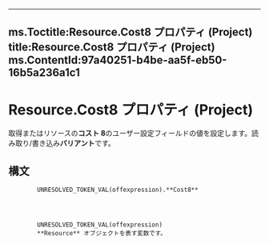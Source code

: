 

---
ms.Toctitle:Resource.Cost8 プロパティ (Project)
title:Resource.Cost8 プロパティ (Project)
ms.ContentId:97a40251-b4be-aa5f-eb50-16b5a236a1c1
---
# Resource.Cost8 プロパティ (Project)




取得またはリソースの**コスト 8**のユーザー設定フィールドの値を設定します。読み取り/書き込み**バリアント**です。

## 構文

            UNRESOLVED_TOKEN_VAL(offexpression).**Cost8**




            UNRESOLVED_TOKEN_VAL(offexpression)
            **Resource** オブジェクトを表す変数です。




